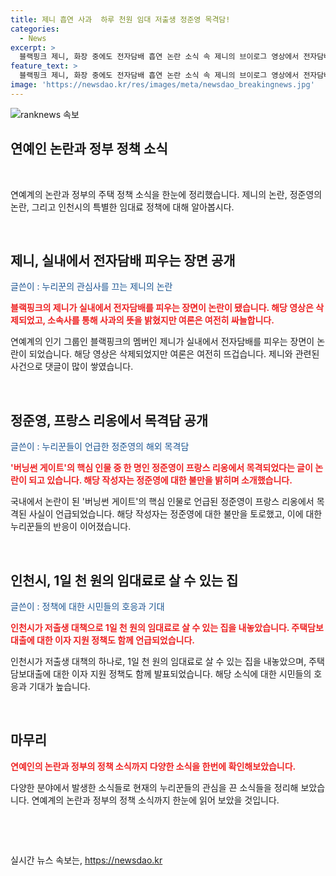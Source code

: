 ```yaml
---
title: 제니 흡연 사과  하루 천원 임대 저출생 정준영 목격담!
categories:
  - News
excerpt: >
  블랙핑크 제니, 화장 중에도 전자담배 흡연 논란 소식 속 제니의 브이로그 영상에서 전자담배를 피우는 장면이 삭제된 후, 소속사가 사과하고 제니도 직접 스태프에게 사과했다고 전했지만 여론은 여전히 뜨겁다. 또한, 버닝썬 사건과 관련된 정준영이 프랑스에서 목격됐다는 주장도 논란이 되고 있으며, 신혼부부를 위한 1천 원 임대주택이 인천시에서 나온 소식까지 화제를 모으고 있다. (150자)
feature_text: >
  블랙핑크 제니, 화장 중에도 전자담배 흡연 논란 소식 속 제니의 브이로그 영상에서 전자담배를 피우는 장면이 삭제된 후, 소속사가 사과하고 제니도 직접 스태프에게 사과했다고 전했지만 여론은 여전히 뜨겁다. 또한, 버닝썬 사건과 관련된 정준영이 프랑스에서 목격됐다는 주장도 논란이 되고 있으며, 신혼부부를 위한 1천 원 임대주택이 인천시에서 나온 소식까지 화제를 모으고 있다. (150자)
image: 'https://newsdao.kr/res/images/meta/newsdao_breakingnews.jpg'
---
```


<p><img src="https://newsdao.kr/res/images/meta/newsdao_breakingnews.jpg" alt="ranknews 속보" /></p>

<h2>연예인 논란과 정부 정책 소식</h2>

<p data-ke-size="size16">&nbsp;</p>

<p>연예계의 논란과 정부의 주택 정책 소식을 한눈에 정리했습니다. 제니의 논란, 정준영의 논란, 그리고 인천시의 특별한 임대료 정책에 대해 알아봅시다.</p>

<p data-ke-size="size16">&nbsp;</p>

<h2 data-ke-size="size26">제니, 실내에서 전자담배 피우는 장면 공개</h2>

<p><span style="color: #1a5490;">글쓴이 : 누리꾼의 관심사를 끄는 제니의 논란</span></p>

<p><b><span style="color: #ee2323;">블랙핑크의 제니가 실내에서 전자담배를 피우는 장면이 논란이 됐습니다. 해당 영상은 삭제되었고, 소속사를 통해 사과의 뜻을 밝혔지만 여론은 여전히 싸늘합니다.</span></b></p>

<p>연예계의 인기 그룹인 블랙핑크의 멤버인 제니가 실내에서 전자담배를 피우는 장면이 논란이 되었습니다. 해당 영상은 삭제되었지만 여론은 여전히 뜨겁습니다. 제니와 관련된 사건으로 댓글이 많이 쌓였습니다.</p>

<p data-ke-size="size16">&nbsp;</p>

<h2 data-ke-size="size26">정준영, 프랑스 리옹에서 목격담 공개</h2>

<p><span style="color: #1a5490;">글쓴이 : 누리꾼들이 언급한 정준영의 해외 목격담</span></p>

<p><b><span style="color: #ee2323;">'버닝썬 게이트'의 핵심 인물 중 한 명인 정준영이 프랑스 리옹에서 목격되었다는 글이 논란이 되고 있습니다. 해당 작성자는 정준영에 대한 불만을 밝히며 소개했습니다.</span></b></p>

<p>국내에서 논란이 된 '버닝썬 게이트'의 핵심 인물로 언급된 정준영이 프랑스 리옹에서 목격된 사실이 언급되었습니다. 해당 작성자는 정준영에 대한 불만을 토로했고, 이에 대한 누리꾼들의 반응이 이어졌습니다.</p>

<p data-ke-size="size16">&nbsp;</p>

<h2 data-ke-size="size26">인천시, 1일 천 원의 임대료로 살 수 있는 집</h2>

<p><span style="color: #1a5490;">글쓴이 : 정책에 대한 시민들의 호응과 기대</span></p>

<p><b><span style="color: #ee2323;">인천시가 저출생 대책으로 1일 천 원의 임대료로 살 수 있는 집을 내놓았습니다. 주택담보대출에 대한 이자 지원 정책도 함께 언급되었습니다.</span></b></p>

<p>인천시가 저출생 대책의 하나로, 1일 천 원의 임대료로 살 수 있는 집을 내놓았으며, 주택담보대출에 대한 이자 지원 정책도 함께 발표되었습니다. 해당 소식에 대한 시민들의 호응과 기대가 높습니다.</p>

<p data-ke-size="size16">&nbsp;</p>

<h2 data-ke-size="size26">마무리</h2>

<p><b><span style="color: #ee2323;">연예인의 논란과 정부의 정책 소식까지 다양한 소식을 한번에 확인해보았습니다.</span></b></p>

<p>다양한 분야에서 발생한 소식들로 현재의 누리꾼들의 관심을 끈 소식들을 정리해 보았습니다. 연예계의 논란과 정부의 정책 소식까지 한눈에 읽어 보았을 것입니다.</p>

<p data-ke-size="size16">&nbsp;</p>

<p data-ke-size="size16">&nbsp;</p>
실시간 뉴스 속보는, <a href="https://newsdao.kr" rel="dofollow">https://newsdao.kr</a>



